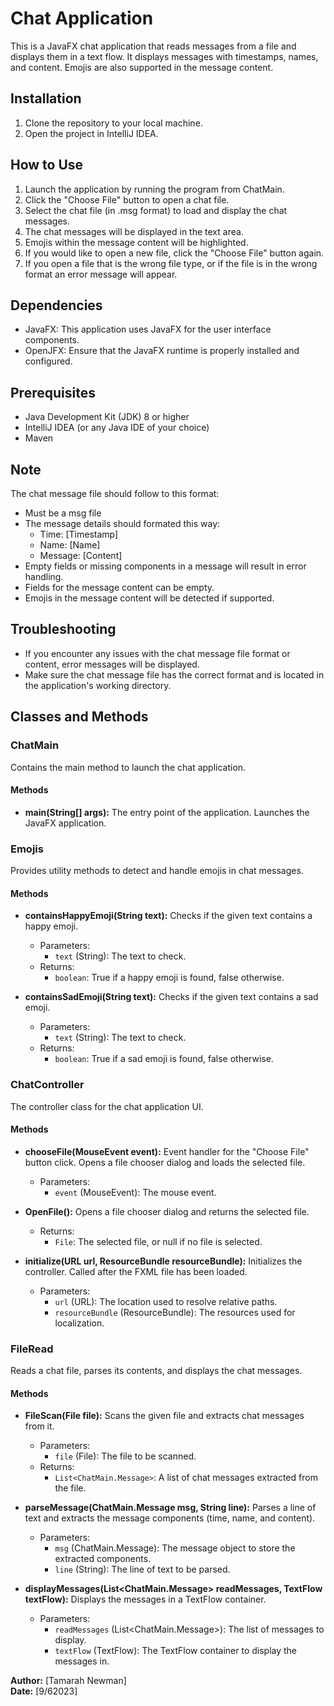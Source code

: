 # Chat Application

This is a JavaFX chat application that reads messages from a file and displays them in a text flow.
It displays messages with timestamps, names, and content.
Emojis are also supported in the message content.

## Installation

1. Clone the repository to your local machine.
2. Open the project in IntelliJ IDEA.

## How to Use

1. Launch the application by running the program from ChatMain.
2. Click the "Choose File" button to open a chat file.
3. Select the chat file (in .msg format) to load and display the chat messages.
4. The chat messages will be displayed in the text area.
5. Emojis within the message content will be highlighted.
6. If you would like to open a new file, click the "Choose File" button again.
7. If you open a file that is the wrong file type, or if the file is in the wrong format
   an error message will appear. 

## Dependencies

- JavaFX: This application uses JavaFX for the user interface components.
- OpenJFX: Ensure that the JavaFX runtime is properly installed and configured.

## Prerequisites

- Java Development Kit (JDK) 8 or higher 
- IntelliJ IDEA (or any Java IDE of your choice)
- Maven

## Note

The chat message file should follow to this format:

- Must be a msg file
- The message details should formated this way:
  - Time: [Timestamp]
  - Name: [Name]
  - Message: [Content]
- Empty fields or missing components in a message will result in error handling.
- Fields for the message content can be empty.
- Emojis in the message content will be detected if supported.

## Troubleshooting
- If you encounter any issues with the chat message file format or content, error messages will be displayed.
- Make sure the chat message file has the correct format and is located in the application's working directory.

## Classes and Methods

### ChatMain
Contains the main method to launch the chat application.

#### Methods

- **main(String[] args):** The entry point of the application. Launches the JavaFX application.

### Emojis
Provides utility methods to detect and handle emojis in chat messages.

#### Methods

- **containsHappyEmoji(String text):** Checks if the given text contains a happy emoji.
  - Parameters:
    - `text` (String): The text to check.
  - Returns:
    - `boolean`: True if a happy emoji is found, false otherwise.

- **containsSadEmoji(String text):** Checks if the given text contains a sad emoji.
  - Parameters:
    - `text` (String): The text to check.
  - Returns:
    - `boolean`: True if a sad emoji is found, false otherwise.

### ChatController
The controller class for the chat application UI.

#### Methods

- **chooseFile(MouseEvent event):** Event handler for the "Choose File" button click. Opens a file chooser dialog and loads the selected file.
  - Parameters:
    - `event` (MouseEvent): The mouse event.

- **OpenFile():** Opens a file chooser dialog and returns the selected file.
  - Returns:
    - `File`: The selected file, or null if no file is selected.

- **initialize(URL url, ResourceBundle resourceBundle):** Initializes the controller. Called after the FXML file has been loaded.
  - Parameters:
    - `url` (URL): The location used to resolve relative paths.
    - `resourceBundle` (ResourceBundle): The resources used for localization.

### FileRead
Reads a chat file, parses its contents, and displays the chat messages.

#### Methods

- **FileScan(File file):** Scans the given file and extracts chat messages from it.
  - Parameters:
    - `file` (File): The file to be scanned.
  - Returns:
    - `List<ChatMain.Message>`: A list of chat messages extracted from the file.

- **parseMessage(ChatMain.Message msg, String line):** Parses a line of text and extracts the message components (time, name, and content).
  - Parameters:
    - `msg` (ChatMain.Message): The message object to store the extracted components.
    - `line` (String): The line of text to be parsed.

- **displayMessages(List<ChatMain.Message> readMessages, TextFlow textFlow):** Displays the messages in a TextFlow container.
  - Parameters:
    - `readMessages` (List<ChatMain.Message>): The list of messages to display.
    - `textFlow` (TextFlow): The TextFlow container to display the messages in.



**Author:** [Tamarah Newman]  
**Date:** [9/62023]
